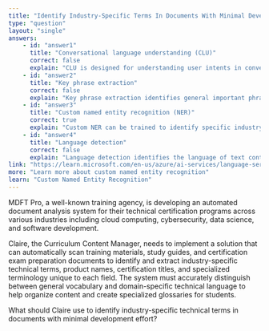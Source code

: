 ```yaml
---
title: "Identify Industry-Specific Terms In Documents With Minimal Development"
type: "question"
layout: "single"
answers:
    - id: "answer1"
      title: "Conversational language understanding (CLU)"
      correct: false
      explain: "CLU is designed for understanding user intents in conversational scenarios, not for extracting industry-specific technical terms from documents."
    - id: "answer2"
      title: "Key phrase extraction"
      correct: false
      explain: "Key phrase extraction identifies general important phrases but doesn't specialize in industry-specific technical terminology identification."
    - id: "answer3"
      title: "Custom named entity recognition (NER)"
      correct: true
      explain: "Custom NER can be trained to identify specific industry technical terms and entities with minimal development effort, providing specialized domain knowledge for document analysis."
    - id: "answer4"
      title: "Language detection"
      correct: false
      explain: "Language detection identifies the language of text content but doesn't extract or identify specific technical terms within documents."
link: "https://learn.microsoft.com/en-us/azure/ai-services/language-service/custom-named-entity-recognition/overview"
more: "Learn more about custom named entity recognition"
learn: "Custom Named Entity Recognition"
---
```


MDFT Pro, a well-known training agency, is developing an automated document analysis system for their technical certification programs across various industries including cloud computing, cybersecurity, data science, and software development. 

Claire, the Curriculum Content Manager, needs to implement a solution that can automatically scan training materials, study guides, and certification exam preparation documents to identify and extract industry-specific technical terms, product names, certification titles, and specialized terminology unique to each field. The system must accurately distinguish between general vocabulary and domain-specific technical language to help organize content and create specialized glossaries for students.

What should Claire use to identify industry-specific technical terms in documents with minimal development effort?